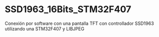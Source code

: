 # SSD1963_16Bits_STM32F407
 Conexión por software con una pantalla TFT con controllador SSD1963 utilizando una STM32F407 y LIBJPEG

